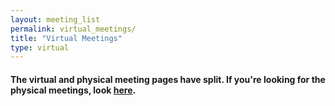 ```yaml
---
layout: meeting_list
permalink: virtual_meetings/
title: "Virtual Meetings"
type: virtual
---
```


#### The virtual and physical meeting pages have split. If you're looking for the physical meetings, look [here](physical_meetings/).